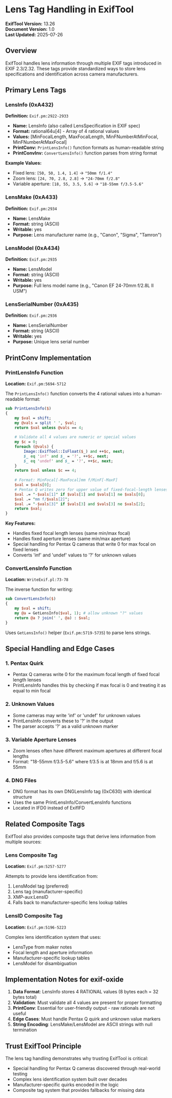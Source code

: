 # Lens Tag Handling in ExifTool

**ExifTool Version:** 13.26  
**Document Version:** 1.0  
**Last Updated:** 2025-07-26

## Overview

ExifTool handles lens information through multiple EXIF tags introduced in EXIF 2.3/2.32. These tags provide standardized ways to store lens specifications and identification across camera manufacturers.

## Primary Lens Tags

### LensInfo (0xA432)

**Definition:** `Exif.pm:2922-2933`

- **Name:** LensInfo (also called LensSpecification in EXIF spec)
- **Format:** rational64u[4] - Array of 4 rational values
- **Values:** [MinFocalLength, MaxFocalLength, MinFNumberAtMinFocal, MinFNumberAtMaxFocal]
- **PrintConv:** `PrintLensInfo()` function formats as human-readable string
- **PrintConvInv:** `ConvertLensInfo()` function parses from string format

**Example Values:**
- Fixed lens: `[50, 50, 1.4, 1.4]` → `"50mm f/1.4"`
- Zoom lens: `[24, 70, 2.8, 2.8]` → `"24-70mm f/2.8"`
- Variable aperture: `[18, 55, 3.5, 5.6]` → `"18-55mm f/3.5-5.6"`

### LensMake (0xA433)

**Definition:** `Exif.pm:2934`

- **Name:** LensMake
- **Format:** string (ASCII)
- **Writable:** yes
- **Purpose:** Lens manufacturer name (e.g., "Canon", "Sigma", "Tamron")

### LensModel (0xA434)

**Definition:** `Exif.pm:2935`

- **Name:** LensModel  
- **Format:** string (ASCII)
- **Writable:** yes
- **Purpose:** Full lens model name (e.g., "Canon EF 24-70mm f/2.8L II USM")

### LensSerialNumber (0xA435)

**Definition:** `Exif.pm:2936`

- **Name:** LensSerialNumber
- **Format:** string (ASCII)
- **Writable:** yes
- **Purpose:** Unique lens serial number

## PrintConv Implementation

### PrintLensInfo Function

**Location:** `Exif.pm:5694-5712`

The `PrintLensInfo()` function converts the 4 rational values into a human-readable format:

```perl
sub PrintLensInfo($)
{
    my $val = shift;
    my @vals = split ' ', $val;
    return $val unless @vals == 4;
    
    # Validate all 4 values are numeric or special values
    my $c = 0;
    foreach (@vals) {
        Image::ExifTool::IsFloat($_) and ++$c, next;
        $_ eq 'inf' and $_ = '?', ++$c, next;
        $_ eq 'undef' and $_ = '?', ++$c, next;
    }
    return $val unless $c == 4;
    
    # Format: MinFocal[-MaxFocal]mm f/MinF[-MaxF]
    $val = $vals[0];
    # Pentax Q writes zero for upper value of fixed-focal-length lenses
    $val .= "-$vals[1]" if $vals[1] and $vals[1] ne $vals[0];
    $val .= "mm f/$vals[2]";
    $val .= "-$vals[3]" if $vals[3] and $vals[3] ne $vals[2];
    return $val;
}
```

**Key Features:**
- Handles fixed focal length lenses (same min/max focal)
- Handles fixed aperture lenses (same min/max aperture)
- Special handling for Pentax Q cameras that write 0 for max focal on fixed lenses
- Converts 'inf' and 'undef' values to '?' for unknown values

### ConvertLensInfo Function

**Location:** `WriteExif.pl:73-78`

The inverse function for writing:

```perl
sub ConvertLensInfo($)
{
    my $val = shift;
    my @a = GetLensInfo($val, 1); # allow unknown "?" values
    return @a ? join(' ', @a) : $val;
}
```

Uses `GetLensInfo()` helper (`Exif.pm:5719-5735`) to parse lens strings.

## Special Handling and Edge Cases

### 1. Pentax Quirk
- Pentax Q cameras write 0 for the maximum focal length of fixed focal length lenses
- PrintLensInfo handles this by checking if max focal is 0 and treating it as equal to min focal

### 2. Unknown Values
- Some cameras may write 'inf' or 'undef' for unknown values
- PrintLensInfo converts these to '?' in the output
- The parser accepts '?' as a valid unknown marker

### 3. Variable Aperture Lenses
- Zoom lenses often have different maximum apertures at different focal lengths
- Format: "18-55mm f/3.5-5.6" where f/3.5 is at 18mm and f/5.6 is at 55mm

### 4. DNG Files
- DNG format has its own DNGLensInfo tag (0xC630) with identical structure
- Uses the same PrintLensInfo/ConvertLensInfo functions
- Located in IFD0 instead of ExifIFD

## Related Composite Tags

ExifTool also provides composite tags that derive lens information from multiple sources:

### Lens Composite Tag
**Location:** `Exif.pm:5257-5277`

Attempts to provide lens identification from:
1. LensModel tag (preferred)
2. Lens tag (manufacturer-specific)
3. XMP-aux:LensID
4. Falls back to manufacturer-specific lens lookup tables

### LensID Composite Tag
**Location:** `Exif.pm:5196-5223`

Complex lens identification system that uses:
- LensType from maker notes
- Focal length and aperture information
- Manufacturer-specific lookup tables
- LensModel for disambiguation

## Implementation Notes for exif-oxide

1. **Data Format**: LensInfo stores 4 RATIONAL values (8 bytes each = 32 bytes total)
2. **Validation**: Must validate all 4 values are present for proper formatting
3. **PrintConv**: Essential for user-friendly output - raw rationals are not useful
4. **Edge Cases**: Must handle Pentax Q quirk and unknown value markers
5. **String Encoding**: LensMake/LensModel are ASCII strings with null termination

## Trust ExifTool Principle

The lens tag handling demonstrates why trusting ExifTool is critical:
- Special handling for Pentax Q cameras discovered through real-world testing
- Complex lens identification system built over decades
- Manufacturer-specific quirks encoded in the logic
- Composite tag system that provides fallbacks for missing data